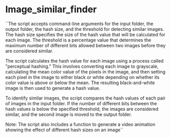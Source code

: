 # Image_similar_finder

``The script accepts command-line arguments for the input folder, the output folder, the hash size, and the threshold for detecting similar images. The hash size specifies the size of the hash value that will be calculated for each image. The threshold is a percentage value that determines the maximum number of different bits allowed between two images before they are considered similar.

The script calculates the hash value for each image using a process called "perceptual hashing." This involves converting each image to grayscale, calculating the mean color value of the pixels in the image, and then setting each pixel in the image to either black or white depending on whether its color value is above or below the mean. The resulting black-and-white image is then used to generate a hash value.

To identify similar images, the script compares the hash values of each pair of images in the input folder. If the number of different bits between the hash values is below the specified threshold, the images are considered similar, and the second image is moved to the output folder.

Note: The script also includes a function to generate a video animation showing the effect of different hash sizes on an image``
